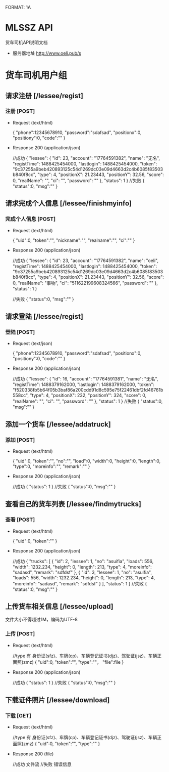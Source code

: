 FORMAT: 1A

# MLSSZ API

货车司机API说明文档

- 服务器地址 http://www.oeli.pub/s

# 货车司机用户组

## 请求注册 [/lessee/regist]

### 注册 [POST]

+ Request <success> (text/html)

    {
        "phone":12345678910,
        "password":"sdafsad",
        "positionx":0,
        "positiony":0,
        "code":""
    }

+ Response 200 (application/json)

    //成功
    {
        "lessee": {
            "id": 23, 
            "account": "17764591382", 
            "name": "无名", 
            "registTime": 1488425454000, 
            "lastlogin": 1488425454000, 
            "token": "9c37255a9beb420893125c54d1269dc03e09d4663d2c4b6085f83503b840f8cc", 
            "type": 4, 
            "positionX": 21.23443, 
            "positionY": 32.56, 
            "score": 0, 
            "realName": "", 
            "ci": "", 
           "password": ""
        }, 
        "status": 1
    }
    //失败
    {
        "status":0,
        "msg":""
    }


## 请求完成个人信息 [/lessee/finishmyinfo]

### 完成个人信息 [POST]

+ Request <success> (text/html)

    {
        "uid":0,
        "token":"",
        "nickname":"",
        "realname":"",
        "ci":""
    }

+ Response 200 (application/json)

    //成功
    {
        "lessee": {
            "id": 23, 
            "account": "17764591382", 
            "name": "oeli", 
            "registTime": 1488425454000, 
            "lastlogin": 1488425454000, 
            "token": "9c37255a9beb420893125c54d1269dc03e09d4663d2c4b6085f83503b840f8cc", 
            "type": 4, 
            "positionX": 21.23443, 
            "positionY": 32.56, 
            "score": 0, 
            "realName": "事物", 
            "ci": "511622199608324566", 
            "password": ""
    }, 
    "status": 1
}

    //失败
    {
        "status":0,
        "msg":""
    }

## 请求登陆 [/lessee/regist]

### 登陆 [POST]

+ Request <success> (text/json)

    {
        "phone":12345678910,
        "password":"sdafsad",
        "positionx":0,
        "positiony":0,
        "code":""
    }

+ Response 200 (application/json)

    //成功
    {
        "lessee": {
            "id": 16, 
            "account": "17764591381", 
            "name": "无名", 
            "registTime": 1488379162000, 
            "lastlogin": 1488379162000, 
            "token": "f520338fb5b64f05b3baf86a200cdd91d8c595e75f22461dbf2fd46761b558cc", 
            "type": 4, 
            "positionX": 232, 
            "positionY": 324, 
            "score": 0, 
            "realName": "", 
            "ci": "", 
            "password": ""
        }, 
        "status": 1
    }
    //失败
    {
        "status":0,
        "msg":""
    }


## 添加一个货车 [/lessee/addatruck]

### 添加 [POST]

+ Request <success> (text/html)

    {
        "uid":0,
        "token":"",
        "no":"",
        "load":0,
        "width":0,
        "height":0,
        "length":0,
        "type":0,
        "moreinfo":"",
        "remark":""
    }

+ Response 200 (application/json)

    //成功
    {
        "status": 1
    }
    //失败
    {
        "status":0,
        "msg":""
    }


## 查看自己的货车列表 [/lessee/findmytrucks]

### 查看 [POST]

+ Request <success> (text/html)

    {
        "uid":0,
        "token":""
    }

+ Response 200 (application/json)

    //成功
    {
        "trucks": [
            {
                "id": 2, 
                "lessee": 1, 
                "no": "asuifia", 
                "loads": 556, 
                "width": 1232.234, 
                "height": 0, 
                "length": 213, 
                "type": 4, 
                "moreinfo": "sadasd", 
                "remark": "sdfdsf"
            }, 
            {
                "id": 3, 
                "lessee": 1, 
                "no": "asuifia", 
                "loads": 556, 
                "width": 1232.234, 
                "height": 0, 
                "length": 213, 
                "type": 4, 
                "moreinfo": "sadasd", 
                "remark": "sdfdsf"
            }
        ], 
        "status": 1
    }
    //失败
    {
        "status":0,
        "msg":""
    }


## 上传货车相关信息 [/lessee/upload]

文件大小不得超过1M，编码为UTF-8

### 上传 [POST]

+ Request <success> (text/html)

    //type 有 身份证(sfz)、车牌(cp)、车辆登记证书(djz)、驾驶证(jsz)、车辆正面照(zmz)
    {
        "uid":0,
        "token":"",
        "type":""，
        "file":file
    }

+ Response 200 (application/json)

    //成功
    { 
        "status": 1
    }
    //失败
    {
        "status":0,
        "msg":""
    }

## 下载证件照片 [/lessee/download]

### 下载 [GET]

+ Request <success> (text/html)

    //type 有 身份证(sfz)、车牌(cp)、车辆登记证书(djz)、驾驶证(jsz)、车辆正面照(zmz)
    {
        "uid":0,
        "token":"",
        "type":""
    }

+ Response 200 (file)

    //成功
    文件流
    //失败
    错误信息